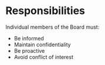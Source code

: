 # Responsibilities

Individual members of the Board must:

* Be informed
* Maintain confidentiality
* Be proactive
* Avoid conflict of interest